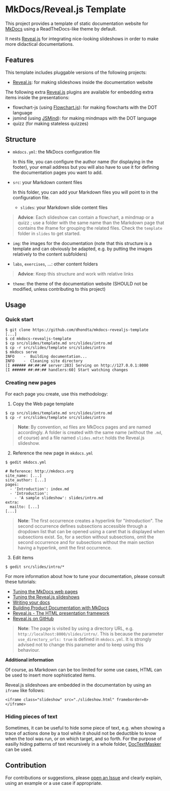 # MkDocs/Reveal.js Template

This project provides a template of static documentation website for [MkDocs](http://mkdocs.org) using a ReadTheDocs-like theme by default.

It nests [Reveal.js](http://lab.hakim.se/reveal-js) for integrating nice-looking slideshows in order to make more didactical documentations.


## Features

This template includes pluggable versions of the following projects:

- [Reveal.js](http://lab.hakim.se/reveal-js): for making slideshows inside the documentation website

The following extra [Reveal.js](http://lab.hakim.se/reveal-js) plugins are available for embedding extra items inside the presentations:

- flowchart-js (using [Flowchart.js](https://github.com/adrai/flowchart.js/)): for making flowcharts with the DOT language
- jsmind (using [JSMind](https://github.com/hizzgdev/jsmind/)): for making mindmaps with the DOT language
- quizz (for making stateless quizzes)


## Structure

- `mkdocs.yml`: the MkDocs configuration file

  In this file, you can configure the author name (for displaying in the footer), your email address but you will also have to use it for defining the documentation pages you want to add.

- `src`: your Markdown content files

  In this folder, you can add your Markdown files you will point to in the configuration file.

  - `slides`: your Markdown slide content files

> **Advice**: Each slideshow can contain a flowchart, a mindmap or a quizz ; use a folder with the same name than the Markdown page that contains the iframe for grouping the related files. Check the `template` folder in `slides` to get started.

  - `img`: the images for the documentation (note that this structure is a template and can obviously be adapted, e.g. by putting the images relatively to the content subfolders)

  - `labs`, `exercises`, ...: other content folders

> **Advice**: Keep this structure and work with relative links 

- `theme`: the theme of the documentation website (SHOULD not be modified, unless contributing to this project)


## Usage

### Quick start

```console
$ git clone https://github.com/dhondta/mkdocs-revealjs-template
[...]
$ cd mkdocs-revealjs-template
$ cp src/slides/template.md src/slides/intro.md
$ cp -r src/slides/template src/slides/intro
$ mkdocs serve
INFO    -  Building documentation... 
INFO    -  Cleaning site directory 
[I ###### ##:##:## server:283] Serving on http://127.0.0.1:8000
[I ###### ##:##:## handlers:60] Start watching changes
```


### Creating new pages

For each page you create, use this methodology:

1. Copy the Web page template

```console
$ cp src/slides/template.md src/slides/intro.md
$ cp -r src/slides/template src/slides/intro
```

> **Note**: By convention, `md` files are MkDocs pages and are named accordingly. A folder is created with the same name (without the `.md`, of course) and a file named `slides.mdtxt` holds the Reveal.js slideshow.

2. Reference the new page in `mkdocs.yml`

```console
$ gedit mkdocs.yml
```

```gedit
# Reference: http://mkdocs.org
site_name: [...]
site_author: [...]
pages:
  - 'Introduction': index.md
  - 'Introduction':
    - 'A sample slideshow': slides/intro.md
extra:
  mailto: [...]
[...]
```

> **Note**: The first occurrence creates a hyperlink for "*Introduction*". The second occurrence defines subsections accessible through a dropdown list that can be opened using a caret that is displayed when subsections exist. So, for a section without subsections, omit the second occurrence and for subsections without the main section having a hyperlink, omit the first occurrence.


3. Edit items

```console
$ gedit src/slides/intro/*
```

For more information about how to tune your documentation, please consult these tutorials:

- [Tuning the MkDocs web pages](doc/tuning-mkdocs-web-pages.md)
- [Tuning the Reveal.js slideshows](doc/tuning-revealjs-slideshows.md)
- [Writing your docs](http://www.mkdocs.org/user-guide/writing-your-docs/)
- [Building Product Documentation with MkDocs](https://www.sitepoint.com/building-product-documentation-mkdocs/)
- [Reveal.js - The HTML presentation framework](http://lab.hakim.se/reveal-js/#/)
- [Reveal.js on GitHub](https://github.com/hakimel/reveal.js/)

> **Note**: The page is visited by using a directory URL, e.g. `http://localhost:8000/slides/intro/`. This is because the parameter `use_directory_urls: true` is defined in `mkdocs.yml`. It is strongly advised not to change this parameter and to keep using this behaviour.

**Additional information**

Of course, as Markdown can be too limited for some use cases, HTML can be used to insert more sophisticated items.

Reveal.js slideshows are embedded in the documentation by using an `iframe` like follows:

```
<iframe class="slideshow" src="./slideshow.html" frameborder=0></iframe>
```


### Hiding pieces of text

Sometimes, it can be useful to hide some piece of text, e.g. when showing a trace of actions done by a tool while it should not be deductible to know when the tool was run, or on which target, and so forth. For the purpose of easilly hiding patterns of text recursively in a whole folder, [DocTextMasker](https://github.com/dhondta/doc-text-masker) can be used.


## Contribution

For contributions or suggestions, please [open an Issue](https://github.com/dhondta/mkdocs-revealjs-template/issues/new) and clearly explain, using an example or a use case if appropriate.
